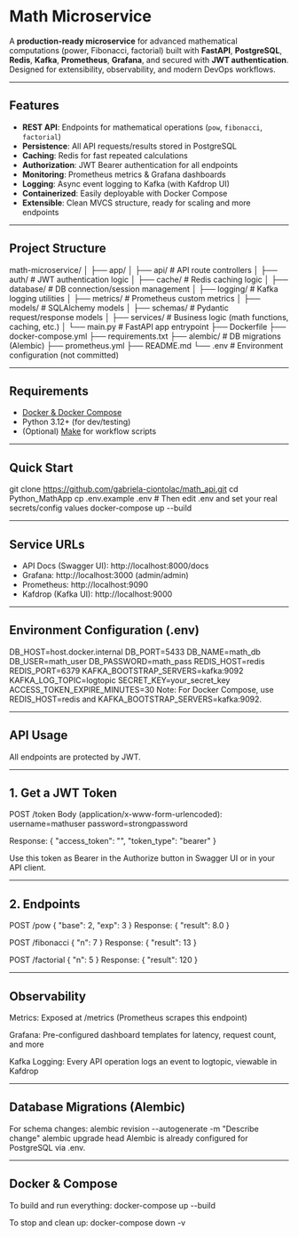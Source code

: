 # Math Microservice

A **production-ready microservice** for advanced mathematical computations (power, Fibonacci, factorial) built with **FastAPI**, **PostgreSQL**, **Redis**, **Kafka**, **Prometheus**, **Grafana**, and secured with **JWT authentication**. Designed for extensibility, observability, and modern DevOps workflows.

---

## Features

- **REST API**: Endpoints for mathematical operations (`pow`, `fibonacci`, `factorial`)
- **Persistence**: All API requests/results stored in PostgreSQL
- **Caching**: Redis for fast repeated calculations
- **Authorization**: JWT Bearer authentication for all endpoints
- **Monitoring**: Prometheus metrics & Grafana dashboards
- **Logging**: Async event logging to Kafka (with Kafdrop UI)
- **Containerized**: Easily deployable with Docker Compose
- **Extensible**: Clean MVCS structure, ready for scaling and more endpoints

---

## Project Structure

math-microservice/
│
├── app/
│ ├── api/ # API route controllers
│ ├── auth/ # JWT authentication logic
│ ├── cache/ # Redis caching logic
│ ├── database/ # DB connection/session management
│ ├── logging/ # Kafka logging utilities
│ ├── metrics/ # Prometheus custom metrics
│ ├── models/ # SQLAlchemy models
│ ├── schemas/ # Pydantic request/response models
│ ├── services/ # Business logic (math functions, caching, etc.)
│ └── main.py # FastAPI app entrypoint
├── Dockerfile
├── docker-compose.yml
├── requirements.txt
├── alembic/ # DB migrations (Alembic)
├── prometheus.yml
├── README.md
└── .env # Environment configuration (not committed)

---

## Requirements

- [Docker & Docker Compose](https://docs.docker.com/get-docker/)
- Python 3.12+ (for dev/testing)
- (Optional) [Make](https://www.gnu.org/software/make/) for workflow scripts

---

## Quick Start

git clone https://github.com/gabriela-ciontolac/math_api.git
cd Python_MathApp
cp .env.example .env   # Then edit .env and set your real secrets/config values
docker-compose up --build

---

## Service URLs
- API Docs (Swagger UI): http://localhost:8000/docs
- Grafana: http://localhost:3000 (admin/admin)
- Prometheus: http://localhost:9090
- Kafdrop (Kafka UI): http://localhost:9000

---

## Environment Configuration (.env)

DB_HOST=host.docker.internal
DB_PORT=5433
DB_NAME=math_db
DB_USER=math_user
DB_PASSWORD=math_pass
REDIS_HOST=redis
REDIS_PORT=6379
KAFKA_BOOTSTRAP_SERVERS=kafka:9092
KAFKA_LOG_TOPIC=logtopic
SECRET_KEY=your_secret_key
ACCESS_TOKEN_EXPIRE_MINUTES=30
Note: For Docker Compose, use REDIS_HOST=redis and KAFKA_BOOTSTRAP_SERVERS=kafka:9092.

---

## API Usage
All endpoints are protected by JWT.

---

## 1. Get a JWT Token
POST /token
Body (application/x-www-form-urlencoded):
  username=mathuser
  password=strongpassword

Response:
{
  "access_token": "<TOKEN>",
  "token_type": "bearer"
}

Use this token as Bearer <TOKEN> in the Authorize button in Swagger UI or in your API client.

---

## 2. Endpoints
POST /pow
{
  "base": 2,
  "exp": 3
}
Response: { "result": 8.0 }

POST /fibonacci
{
  "n": 7
}
Response: { "result": 13 }

POST /factorial
{
  "n": 5
}
Response: { "result": 120 }

---

## Observability

Metrics: Exposed at /metrics (Prometheus scrapes this endpoint)

Grafana: Pre-configured dashboard templates for latency, request count, and more

Kafka Logging: Every API operation logs an event to logtopic, viewable in Kafdrop

---

## Database Migrations (Alembic)

For schema changes:
alembic revision --autogenerate -m "Describe change"
alembic upgrade head
Alembic is already configured for PostgreSQL via .env.

---

## Docker & Compose

To build and run everything:
docker-compose up --build

To stop and clean up:
docker-compose down -v
